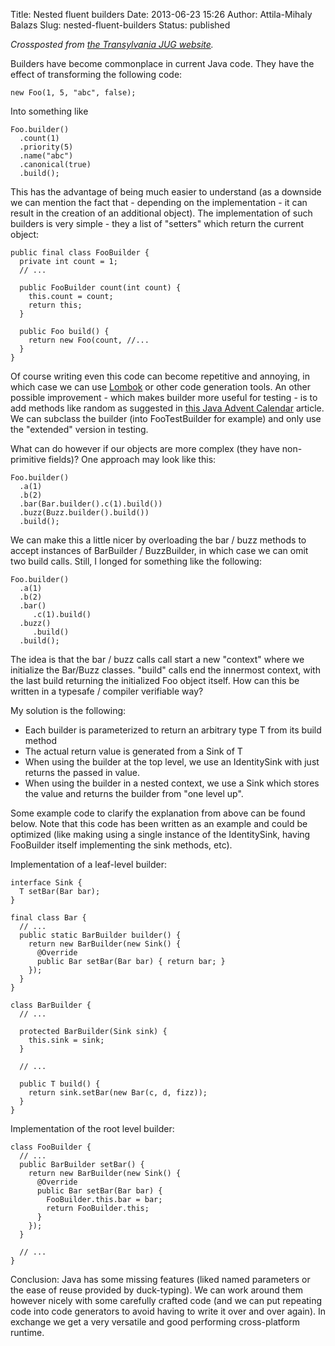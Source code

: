 Title: Nested fluent builders
Date: 2013-06-23 15:26
Author: Attila-Mihaly Balazs
Slug: nested-fluent-builders
Status: published

*Crossposted from [the Transylvania JUG
website](http://www.transylvania-jug.org/archives/5692).*

Builders have become commonplace in current Java code. They have the
effect of transforming the following code:

``` {lang="java" escaped="true"}
new Foo(1, 5, "abc", false);
```

</code>

Into something like

``` {lang="java" escaped="true" line="1"}
Foo.builder()
  .count(1)
  .priority(5)
  .name("abc")
  .canonical(true)
  .build();
```

</code>

This has the advantage of being much easier to understand (as a downside
we can mention the fact that - depending on the implementation - it can
result in the creation of an additional object). The implementation of
such builders is very simple - they a list of "setters" which return the
current object:

``` {lang="java" escaped="true" line="1"}
public final class FooBuilder {
  private int count = 1;
  // ...

  public FooBuilder count(int count) {
    this.count = count;
    return this; 
  }

  public Foo build() {
    return new Foo(count, //...
  }
}
```

</code>

Of course writing even this code can become repetitive and annoying, in
which case we can use
[Lombok](http://projectlombok.org/features/experimental/Builder.html) or
other code generation tools. An other possible improvement - which makes
builder more useful for testing - is to add methods like random as
suggested in [this Java Advent
Calendar](http://www.javaadvent.com/2012/12/using-builder-pattern-in-junit-tests.html)
article. We can subclass the builder (into FooTestBuilder for example)
and only use the "extended" version in testing.

What can do however if our objects are more complex (they have
non-primitive fields)? One approach may look like this:

``` {lang="java" escaped="true" line="1"}
Foo.builder()
  .a(1)
  .b(2)
  .bar(Bar.builder().c(1).build())
  .buzz(Buzz.builder().build())
  .build();
```

</code>

We can make this a little nicer by overloading the bar / buzz methods to
accept instances of BarBuilder / BuzzBuilder, in which case we can omit
two build calls. Still, I longed for something like the following:

``` {lang="java" escaped="true" line="1"}
Foo.builder()
  .a(1)
  .b(2)
  .bar()
     .c(1).build()
  .buzz()
     .build()
  .build();
```

</code>

The idea is that the bar / buzz calls call start a new "context" where
we initialize the Bar/Buzz classes. "build" calls end the innermost
context, with the last build returning the initialized Foo object
itself. How can this be written in a typesafe / compiler verifiable way?

My solution is the following:

-   Each builder is parameterized to return an arbitrary type T from its
    build method
-   The actual return value is generated from a Sink of T
-   When using the builder at the top level, we use an IdentitySink with
    just returns the passed in value.
-   When using the builder in a nested context, we use a Sink which
    stores the value and returns the builder from "one level up".

Some example code to clarify the explanation from above can be found
below. Note that this code has been written as an example and could be
optimized (like making using a single instance of the IdentitySink,
having FooBuilder itself implementing the sink methods, etc).

Implementation of a leaf-level builder:

``` {lang="java" line="1"}
interface Sink {
  T setBar(Bar bar);
}

final class Bar {
  // ...
  public static BarBuilder builder() {
    return new BarBuilder(new Sink() {
      @Override
      public Bar setBar(Bar bar) { return bar; }
    });
  }
}

class BarBuilder {
  // ...

  protected BarBuilder(Sink sink) {
    this.sink = sink;
  }

  // ...

  public T build() {
    return sink.setBar(new Bar(c, d, fizz));
  }
}
```

Implementation of the root level builder:

``` {lang="java" line="1"}
class FooBuilder {
  // ...
  public BarBuilder setBar() {
    return new BarBuilder(new Sink() {
      @Override
      public Bar setBar(Bar bar) { 
        FooBuilder.this.bar = bar;
        return FooBuilder.this;
      }
    });
  }

  // ...
}
```

</code>

Conclusion: Java has some missing features (liked named parameters or
the ease of reuse provided by duck-typing). We can work around them
however nicely with some carefully crafted code (and we can put
repeating code into code generators to avoid having to write it over and
over again). In exchange we get a very versatile and good performing
cross-platform runtime.
